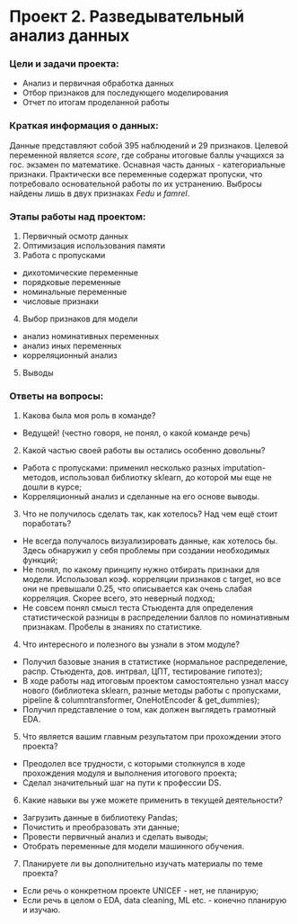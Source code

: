 # Проект 2. Разведывательный анализ данных

### Цели и задачи проекта:
* Анализ и первичная обработка данных
* Отбор признаков для последующего моделирования
* Отчет по итогам проделанной работы

### Краткая информация о данных:
Данные представляют собой 395 наблюдений и 29 признаков. Целевой переменной является *score*, где собраны итоговые баллы учащихся за гос. экзамен по математике.
Оснавная часть данных - категориальные признаки. Практически все переменные содержат пропуски, что потребовало основательной работы по их устранению. Выбросы найдены лишь в двух признаках *Fedu* и *famrel*.

### Этапы работы над проектом:
1) Первичный осмотр данных
2) Оптимизация использования памяти
3) Работа с пропусками
* дихотомические переменные
* порядковые переменные
* номинальные переменные
* числовые признаки
4) Выбор признаков для модели
* анализ номинативных переменных
* анализ иных переменных
* корреляционный анализ
5) Выводы

### Ответы на вопросы:

1. Какова была моя роль в команде?
* Ведущей! (честно говоря, не понял, о какой команде речь)

2. Какой частью своей работы вы остались особенно довольны?
* Работа с пропусками: применил несколько разных imputation-методов, использовал библиотку sklearn, до которой мы еще не дошли в курсе;
* Корреляционный анализ и сделанные на его основе выводы.

3. Что не получилось сделать так, как хотелось? Над чем ещё стоит поработать?
* Не всегда получалось визуализировать данные, как хотелось бы. Здесь обнаружил у себя проблемы при создании необходимых функций;
* Не понял, по какому принципу нужно отбирать признаки для модели. Использовал коэф. корреляции признаков с target, но все они не превышали 0.25, что описывается как очень слабая корреляция. Скорее всего, это неверный подход;
* Не совсем понял смысл теста Стьюдента для определения статистической разницы в распределении баллов по номинативным признакам. Пробелы в знаниях по статистике.

4. Что интересного и полезного вы узнали в этом модуле?
* Получил базовые знания в статистике (нормальное распределение, распр. Стьюдента, дов. интрвал, ЦПТ, тестирование гипотез);
* В ходе работы над итоговым проектом самостоятельно узнал массу нового (библиотека sklearn, разные методы работы с пропусками, pipeline & columntransformer, OneHotEncoder & get_dummies);
* Получил представление о том, как должен выглядеть грамотный EDA.

5. Что является вашим главным результатом при прохождении этого проекта?
* Преодолел все трудности, с которыми столкнулся в ходе прохождения модуля и выполнения итогового проекта;
* Сделал значительный шаг на пути к профессии DS.

6. Какие навыки вы уже можете применить в текущей деятельности?
* Загрузить данные в библиотеку Pandas;
* Почистить и преобразовать эти данные;
* Провести первичный анализ и сделать выводы;
* Отобрать переменные для модели машинного обучения.

7. Планируете ли вы дополнительно изучать материалы по теме проекта?
* Если речь о конкретном проекте UNICEF - нет, не планирую;
* Если речь в целом о EDA, data cleaning, ML etc. - конечно планирую и изучаю.

